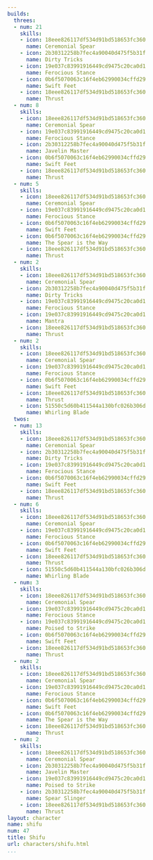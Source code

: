 ```yaml
---
builds:
  threes:
  - num: 21
    skills:
    - icon: 18eee826117df534d91bd518653fc360
      name: Ceremonial Spear
    - icon: 2b30312258b7fec4a90040d475f5b31f
      name: Dirty Tricks
    - icon: 19e037c83991916449cd9475c20ca0d1
      name: Ferocious Stance
    - icon: 0b6f5070063c16f4eb62990034cffd29
      name: Swift Feet
    - icon: 18eee826117df534d91bd518653fc360
      name: Thrust
  - num: 8
    skills:
    - icon: 18eee826117df534d91bd518653fc360
      name: Ceremonial Spear
    - icon: 19e037c83991916449cd9475c20ca0d1
      name: Ferocious Stance
    - icon: 2b30312258b7fec4a90040d475f5b31f
      name: Javelin Master
    - icon: 0b6f5070063c16f4eb62990034cffd29
      name: Swift Feet
    - icon: 18eee826117df534d91bd518653fc360
      name: Thrust
  - num: 5
    skills:
    - icon: 18eee826117df534d91bd518653fc360
      name: Ceremonial Spear
    - icon: 19e037c83991916449cd9475c20ca0d1
      name: Ferocious Stance
    - icon: 0b6f5070063c16f4eb62990034cffd29
      name: Swift Feet
    - icon: 0b6f5070063c16f4eb62990034cffd29
      name: The Spear is the Way
    - icon: 18eee826117df534d91bd518653fc360
      name: Thrust
  - num: 2
    skills:
    - icon: 18eee826117df534d91bd518653fc360
      name: Ceremonial Spear
    - icon: 2b30312258b7fec4a90040d475f5b31f
      name: Dirty Tricks
    - icon: 19e037c83991916449cd9475c20ca0d1
      name: Ferocious Stance
    - icon: 19e037c83991916449cd9475c20ca0d1
      name: Mantra
    - icon: 18eee826117df534d91bd518653fc360
      name: Thrust
  - num: 2
    skills:
    - icon: 18eee826117df534d91bd518653fc360
      name: Ceremonial Spear
    - icon: 19e037c83991916449cd9475c20ca0d1
      name: Ferocious Stance
    - icon: 0b6f5070063c16f4eb62990034cffd29
      name: Swift Feet
    - icon: 18eee826117df534d91bd518653fc360
      name: Thrust
    - icon: 51550c5d60b411544a130bfc026b306d
      name: Whirling Blade
  twos:
  - num: 13
    skills:
    - icon: 18eee826117df534d91bd518653fc360
      name: Ceremonial Spear
    - icon: 2b30312258b7fec4a90040d475f5b31f
      name: Dirty Tricks
    - icon: 19e037c83991916449cd9475c20ca0d1
      name: Ferocious Stance
    - icon: 0b6f5070063c16f4eb62990034cffd29
      name: Swift Feet
    - icon: 18eee826117df534d91bd518653fc360
      name: Thrust
  - num: 6
    skills:
    - icon: 18eee826117df534d91bd518653fc360
      name: Ceremonial Spear
    - icon: 19e037c83991916449cd9475c20ca0d1
      name: Ferocious Stance
    - icon: 0b6f5070063c16f4eb62990034cffd29
      name: Swift Feet
    - icon: 18eee826117df534d91bd518653fc360
      name: Thrust
    - icon: 51550c5d60b411544a130bfc026b306d
      name: Whirling Blade
  - num: 3
    skills:
    - icon: 18eee826117df534d91bd518653fc360
      name: Ceremonial Spear
    - icon: 19e037c83991916449cd9475c20ca0d1
      name: Ferocious Stance
    - icon: 19e037c83991916449cd9475c20ca0d1
      name: Poised to Strike
    - icon: 0b6f5070063c16f4eb62990034cffd29
      name: Swift Feet
    - icon: 18eee826117df534d91bd518653fc360
      name: Thrust
  - num: 2
    skills:
    - icon: 18eee826117df534d91bd518653fc360
      name: Ceremonial Spear
    - icon: 19e037c83991916449cd9475c20ca0d1
      name: Ferocious Stance
    - icon: 0b6f5070063c16f4eb62990034cffd29
      name: Swift Feet
    - icon: 0b6f5070063c16f4eb62990034cffd29
      name: The Spear is the Way
    - icon: 18eee826117df534d91bd518653fc360
      name: Thrust
  - num: 2
    skills:
    - icon: 18eee826117df534d91bd518653fc360
      name: Ceremonial Spear
    - icon: 2b30312258b7fec4a90040d475f5b31f
      name: Javelin Master
    - icon: 19e037c83991916449cd9475c20ca0d1
      name: Poised to Strike
    - icon: 2b30312258b7fec4a90040d475f5b31f
      name: Spear Slinger
    - icon: 18eee826117df534d91bd518653fc360
      name: Thrust
layout: character
name: shifu
num: 47
title: Shifu
url: characters/shifu.html
...
```

